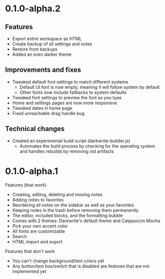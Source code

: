# 0.1.0-alpha.2

## Features

-   Export entire workspace as HTML
-   Create backup of all settings and notes
-   Restore from backups
-   Added an even darker theme

## Improvements and fixes

-   Tweaked default font settings to match different systems
    -   Default UI font is now empty, meaning it will follow system by default
    -   Other fonts now include fallbacks to system defaults
-   Tweaked font settings to preview the font as you type
-   Home and settings pages are now more responsive
-   Tweaked dates in home page
-   Fixed unreachable drag handle bug

## Technical changes

-   Created an experimental build script (darkwrite-builder.js)
    -   Automates the build process by checking for the operating system and handles rebuilds by removing old artifacts

# 0.1.0-alpha.1

Features (that work)

-   Creating, editing, deleting and moving notes
-   Adding notes to favorites
-   Reordering all notes on the sidebar as well as your favorites
-   Keeping notes in the trash before removing them permanently
-   The editor, included blocks, and the formatting bubble
-   Comes with 2 themes: Darkwrite's default theme and Catppuccin Mocha
-   Pick your own accent color
-   All fonts are customizable
-   Search
-   HTML import and export

Features that don't work

-   You can't change background/text colors yet
-   Any button/text box/switch that is disabled are features that are not implemented yet
